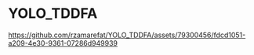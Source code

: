 # YOLO_TDDFA

https://github.com/rzamarefat/YOLO_TDDFA/assets/79300456/fdcd1051-a209-4e30-9361-07286d949939

